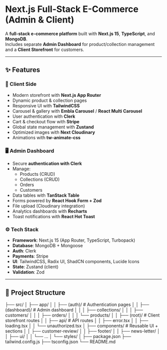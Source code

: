 # Next.js Full-Stack E-Commerce (Admin & Client)

A **full-stack e-commerce platform** built with **Next.js 15**, **TypeScript**, and **MongoDB**.  
Includes separate **Admin Dashboard** for product/collection management and a **Client Storefront** for customers.  

---

## ✨ Features

### 🛒 Client Side
- Modern storefront with **Next.js App Router**
- Dynamic product & collection pages
- Responsive UI with **TailwindCSS**
- Carousel & gallery with **Embla Carousel** / **React Multi Carousel**
- User authentication with **Clerk**
- Cart & checkout flow with **Stripe**
- Global state management with **Zustand**
- Optimized images with **Next Cloudinary**
- Animations with **tw-animate-css**

### 🖥️ Admin Dashboard
- Secure **authentication with Clerk**
- Manage:
  - Products (CRUD)
  - Collections (CRUD)
  - Orders
  - Customers
- Data tables with **TanStack Table**
- Forms powered by **React Hook Form + Zod**
- File upload (Cloudinary integration)
- Analytics dashboards with **Recharts**
- Toast notifications with **React Hot Toast**

### ⚙️ Tech Stack
- **Framework**: Next.js 15 (App Router, TypeScript, Turbopack)  
- **Database**: MongoDB + Mongoose  
- **Auth**: Clerk  
- **Payments**: Stripe  
- **UI**: TailwindCSS, Radix UI, ShadCN components, Lucide Icons  
- **State**: Zustand (client)  
- **Validation**: Zod  

---

## 📂 Project Structure
├── src/
│ ├── app/
│ │ ├── (auth)/ # Authentication pages
│ │ ├── (dashboard)/ # Admin dashboard
│ │ │ ├── collections/
│ │ │ ├── customers/
│ │ │ ├── orders/
│ │ │ └── products/
│ │ ├── (root)/ # Client storefront routes
│ │ ├── api/ # API routes
│ │ ├── error.tsx
│ │ ├── loading.tsx
│ │ └── unauthorized.tsx
│ ├── components/ # Reusable UI + sections
│ │ ├── customer-review/
│ │ ├── footer/
│ │ ├── news-letter/
│ │ ├── ui/
│ │ └── ...
│ └── styles/
│
├── package.json
├── tailwind.config.js
├── tsconfig.json
└── README.md
